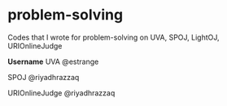 # problem-solving
Codes that I wrote for problem-solving on UVA, SPOJ, LightOJ, URIOnlineJudge

**Username**
UVA @estrange

SPOJ @riyadhrazzaq

URIOnlineJudge @riyadhrazzaq
